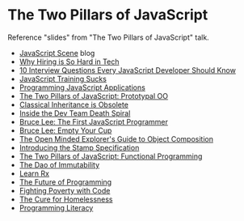 # The Two Pillars of JavaScript

Reference "slides" from "The Two Pillars of JavaScript" talk.

* [JavaScript Scene](https://medium.com/javascript-scene) blog
* [Why Hiring is So Hard in Tech](https://medium.com/javascript-scene/why-hiring-is-so-hard-in-tech-c462c3230017#.7sma5eo5o)
* [10 Interview Questions Every JavaScript Developer Should Know](https://medium.com/javascript-scene/10-interview-questions-every-javascript-developer-should-know-6fa6bdf5ad95#.am5pc4kwj)
* [JavaScript Training Sucks](https://medium.com/javascript-scene/javascript-training-sucks-284b53666245#.dnk5befr6)
* [Programming JavaScript Applications](https://ericelliottjs.com/product/programming-javascript-applications-paper-ebook-bundle/)
* [The Two Pillars of JavaScript: Prototypal OO](https://medium.com/javascript-scene/the-two-pillars-of-javascript-ee6f3281e7f3#.nofip7b3x)
* [Classical Inheritance is Obsolete](https://vimeo.com/69255635)
* [Inside the Dev Team Death Spiral](https://medium.com/javascript-scene/inside-the-dev-team-death-spiral-6a7ea255467b#.6bj3v37so)
* [Bruce Lee: The First JavaScript Programmer](https://twitter.com/_ericelliott/status/655486199377715200)
* [Bruce Lee: Empty Your Cup](https://twitter.com/_ericelliott/status/655501439456817153)
* [The Open Minded Explorer's Guide to Object Composition](https://medium.com/javascript-scene/the-open-minded-explorer-s-guide-to-object-composition-88fe68961bed#.16tv0dh9l)
* [Introducing the Stamp Specification](https://medium.com/javascript-scene/introducing-the-stamp-specification-77f8911c2fee#.7f0bdpyk6)
* [The Two Pillars of JavaScript: Functional Programming](https://medium.com/javascript-scene/the-two-pillars-of-javascript-pt-2-functional-programming-a63aa53a41a4#.8d1nquob2)
* [The Dao of Immutability](https://medium.com/javascript-scene/the-dao-of-immutability-9f91a70c88cd#.jzcl32q6a)
* [Learn Rx](http://reactivex.io/learnrx/)
* [The Future of Programming](http://www.sitepoint.com/future-programming-webassembly-life-after-javascript/)
* [Fighting Poverty with Code](https://medium.com/end-homelessness/fighting-poverty-with-code-d1ed3ebd982d#.n8qoqy36v)
* [The Cure for Homelessness](https://medium.com/end-homelessness/the-cure-for-homelessness-83ef0d621c71#.ecgazikrv)
* [Programming Literacy](http://www.programmingliteracy.com/)
